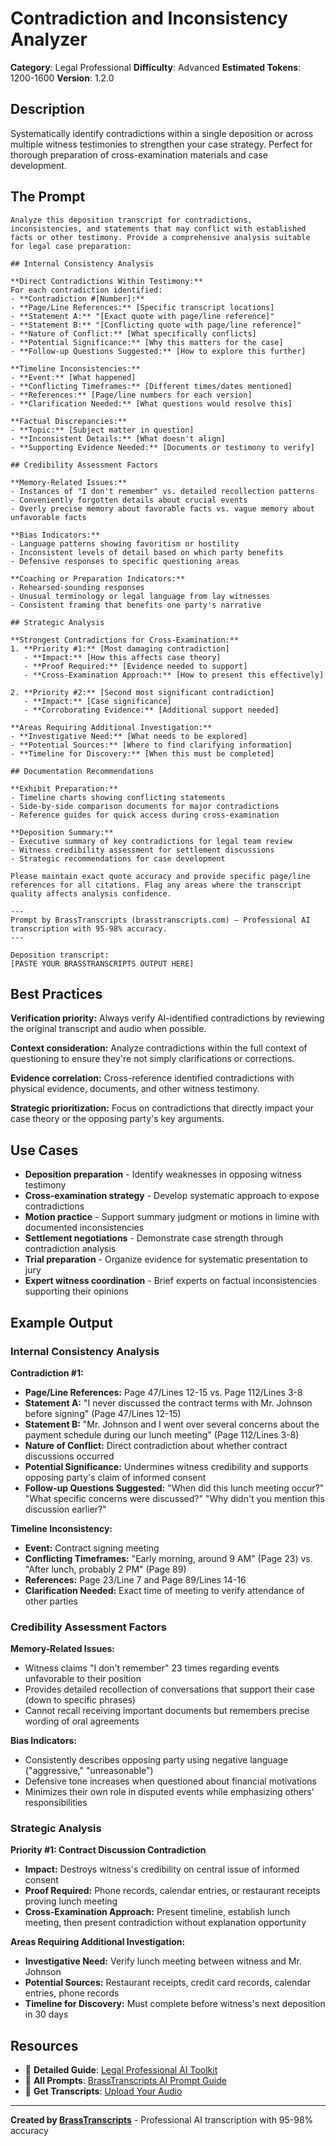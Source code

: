 # Contradiction and Inconsistency Analyzer

**Category**: Legal Professional
**Difficulty**: Advanced
**Estimated Tokens**: 1200-1600
**Version**: 1.2.0

## Description

Systematically identify contradictions within a single deposition or across multiple witness testimonies to strengthen your case strategy. Perfect for thorough preparation of cross-examination materials and case development.

## The Prompt

```text
Analyze this deposition transcript for contradictions, inconsistencies, and statements that may conflict with established facts or other testimony. Provide a comprehensive analysis suitable for legal case preparation:

## Internal Consistency Analysis

**Direct Contradictions Within Testimony:**
For each contradiction identified:
- **Contradiction #[Number]:**
- **Page/Line References:** [Specific transcript locations]
- **Statement A:** "[Exact quote with page/line reference]"
- **Statement B:** "[Conflicting quote with page/line reference]"
- **Nature of Conflict:** [What specifically conflicts]
- **Potential Significance:** [Why this matters for the case]
- **Follow-up Questions Suggested:** [How to explore this further]

**Timeline Inconsistencies:**
- **Event:** [What happened]
- **Conflicting Timeframes:** [Different times/dates mentioned]
- **References:** [Page/line numbers for each version]
- **Clarification Needed:** [What questions would resolve this]

**Factual Discrepancies:**
- **Topic:** [Subject matter in question]
- **Inconsistent Details:** [What doesn't align]
- **Supporting Evidence Needed:** [Documents or testimony to verify]

## Credibility Assessment Factors

**Memory-Related Issues:**
- Instances of "I don't remember" vs. detailed recollection patterns
- Conveniently forgotten details about crucial events
- Overly precise memory about favorable facts vs. vague memory about unfavorable facts

**Bias Indicators:**
- Language patterns showing favoritism or hostility
- Inconsistent levels of detail based on which party benefits
- Defensive responses to specific questioning areas

**Coaching or Preparation Indicators:**
- Rehearsed-sounding responses
- Unusual terminology or legal language from lay witnesses
- Consistent framing that benefits one party's narrative

## Strategic Analysis

**Strongest Contradictions for Cross-Examination:**
1. **Priority #1:** [Most damaging contradiction]
   - **Impact:** [How this affects case theory]
   - **Proof Required:** [Evidence needed to support]
   - **Cross-Examination Approach:** [How to present this effectively]

2. **Priority #2:** [Second most significant contradiction]
   - **Impact:** [Case significance]
   - **Corroborating Evidence:** [Additional support needed]

**Areas Requiring Additional Investigation:**
- **Investigative Need:** [What needs to be explored]
- **Potential Sources:** [Where to find clarifying information]
- **Timeline for Discovery:** [When this must be completed]

## Documentation Recommendations

**Exhibit Preparation:**
- Timeline charts showing conflicting statements
- Side-by-side comparison documents for major contradictions
- Reference guides for quick access during cross-examination

**Deposition Summary:**
- Executive summary of key contradictions for legal team review
- Witness credibility assessment for settlement discussions
- Strategic recommendations for case development

Please maintain exact quote accuracy and provide specific page/line references for all citations. Flag any areas where the transcript quality affects analysis confidence.

---
Prompt by BrassTranscripts (brasstranscripts.com) – Professional AI transcription with 95-98% accuracy.
---

Deposition transcript:
[PASTE YOUR BRASSTRANSCRIPTS OUTPUT HERE]
```

## Best Practices

**Verification priority:** Always verify AI-identified contradictions by reviewing the original transcript and audio when possible.

**Context consideration:** Analyze contradictions within the full context of questioning to ensure they're not simply clarifications or corrections.

**Evidence correlation:** Cross-reference identified contradictions with physical evidence, documents, and other witness testimony.

**Strategic prioritization:** Focus on contradictions that directly impact your case theory or the opposing party's key arguments.

## Use Cases

- **Deposition preparation** - Identify weaknesses in opposing witness testimony
- **Cross-examination strategy** - Develop systematic approach to expose contradictions
- **Motion practice** - Support summary judgment or motions in limine with documented inconsistencies
- **Settlement negotiations** - Demonstrate case strength through contradiction analysis
- **Trial preparation** - Organize evidence for systematic presentation to jury
- **Expert witness coordination** - Brief experts on factual inconsistencies supporting their opinions

## Example Output

### Internal Consistency Analysis

**Contradiction #1:**
- **Page/Line References:** Page 47/Lines 12-15 vs. Page 112/Lines 3-8
- **Statement A:** "I never discussed the contract terms with Mr. Johnson before signing" (Page 47/Lines 12-15)
- **Statement B:** "Mr. Johnson and I went over several concerns about the payment schedule during our lunch meeting" (Page 112/Lines 3-8)
- **Nature of Conflict:** Direct contradiction about whether contract discussions occurred
- **Potential Significance:** Undermines witness credibility and supports opposing party's claim of informed consent
- **Follow-up Questions Suggested:** "When did this lunch meeting occur?" "What specific concerns were discussed?" "Why didn't you mention this discussion earlier?"

**Timeline Inconsistency:**
- **Event:** Contract signing meeting
- **Conflicting Timeframes:** "Early morning, around 9 AM" (Page 23) vs. "After lunch, probably 2 PM" (Page 89)
- **References:** Page 23/Line 7 and Page 89/Lines 14-16
- **Clarification Needed:** Exact time of meeting to verify attendance of other parties

### Credibility Assessment Factors

**Memory-Related Issues:**
- Witness claims "I don't remember" 23 times regarding events unfavorable to their position
- Provides detailed recollection of conversations that support their case (down to specific phrases)
- Cannot recall receiving important documents but remembers precise wording of oral agreements

**Bias Indicators:**
- Consistently describes opposing party using negative language ("aggressive," "unreasonable")
- Defensive tone increases when questioned about financial motivations
- Minimizes their own role in disputed events while emphasizing others' responsibilities

### Strategic Analysis

**Priority #1: Contract Discussion Contradiction**
- **Impact:** Destroys witness's credibility on central issue of informed consent
- **Proof Required:** Phone records, calendar entries, or restaurant receipts proving lunch meeting
- **Cross-Examination Approach:** Present timeline, establish lunch meeting, then present contradiction without explanation opportunity

**Areas Requiring Additional Investigation:**
- **Investigative Need:** Verify lunch meeting between witness and Mr. Johnson
- **Potential Sources:** Restaurant receipts, credit card records, calendar entries, phone records
- **Timeline for Discovery:** Must complete before witness's next deposition in 30 days

## Resources

- 📖 **Detailed Guide**: [Legal Professional AI Toolkit](https://brasstranscripts.com/blog/legal-professional-ai-toolkit-deposition-analysis-prompts#prompt-1-contradiction-and-inconsistency-analyzer)
- 🎯 **All Prompts**: [BrassTranscripts AI Prompt Guide](https://brasstranscripts.com/ai-prompt-guide)
- 🎤 **Get Transcripts**: [Upload Your Audio](https://brasstranscripts.com/upload)

---

**Created by [BrassTranscripts](https://brasstranscripts.com)** - Professional AI transcription with 95-98% accuracy